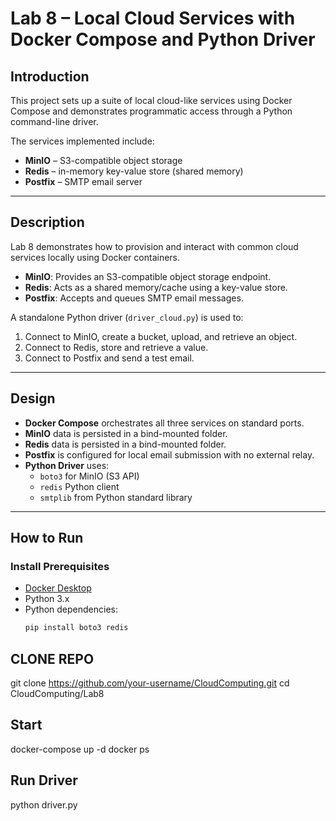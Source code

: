 # Lab 8 – Local Cloud Services with Docker Compose and Python Driver

## Introduction
This project sets up a suite of local cloud-like services using Docker Compose and demonstrates programmatic access through a Python command-line driver.  

The services implemented include:
- **MinIO** – S3-compatible object storage
- **Redis** – in-memory key-value store (shared memory)
- **Postfix** – SMTP email server

---

## Description
Lab 8 demonstrates how to provision and interact with common cloud services locally using Docker containers.  

- **MinIO**: Provides an S3-compatible object storage endpoint.
- **Redis**: Acts as a shared memory/cache using a key-value store.
- **Postfix**: Accepts and queues SMTP email messages.

A standalone Python driver (`driver_cloud.py`) is used to:
1. Connect to MinIO, create a bucket, upload, and retrieve an object.
2. Connect to Redis, store and retrieve a value.
3. Connect to Postfix and send a test email.

---

## Design
- **Docker Compose** orchestrates all three services on standard ports.
- **MinIO** data is persisted in a bind-mounted folder.
- **Redis** data is persisted in a bind-mounted folder.
- **Postfix** is configured for local email submission with no external relay.
- **Python Driver** uses:
  - `boto3` for MinIO (S3 API)
  - `redis` Python client
  - `smtplib` from Python standard library

---

## How to Run

### Install Prerequisites
- [Docker Desktop](https://www.docker.com/)
- Python 3.x
- Python dependencies:
  ```bash
  pip install boto3 redis

## CLONE REPO
  git clone https://github.com/your-username/CloudComputing.git
cd CloudComputing/Lab8

## Start
docker-compose up -d
docker ps

## Run Driver
python driver.py

